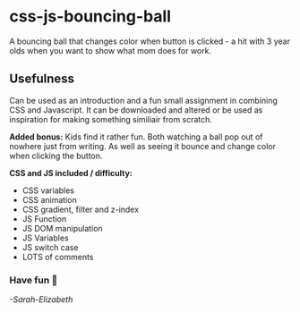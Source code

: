 # css-js-bouncing-ball
A bouncing ball that changes color when button is clicked - a hit with 3 year olds when you want to show what mom does for work.

## Usefulness
Can be used as an introduction and a fun small assignment in combining CSS and Javascript.
It can be downloaded and altered or be used as inspiration for making something similiair from scratch.

**Added bonus:** Kids find it rather fun. Both watching a ball pop out of nowhere just from writing. As well as seeing it bounce and change color when clicking the button. 

**CSS and JS included / difficulty:**
* CSS variables
* CSS animation
* CSS gradient, filter and z-index
* JS Function
* JS DOM manipulation
* JS Variables
* JS switch case
* LOTS of comments 


### Have fun 🤘
*-Sarah-Elizabeth*
